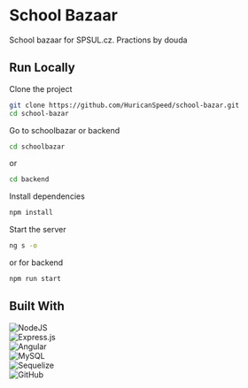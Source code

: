 
# School Bazaar

School bazaar for SPSUL.cz. Practions by douda

## Run Locally

Clone the project

```bash
git clone https://github.com/HuricanSpeed/school-bazar.git
cd school-bazar
```
Go to schoolbazar or backend

```bash
cd schoolbazar
```
or
```bash
cd backend
```

Install dependencies

```bash
npm install
```

Start the server
```bash
ng s -o
```

or for backend
```bash
npm run start
```


## Built With

 ![NodeJS](https://img.shields.io/badge/node.js-6DA55F?style=for-the-badge&logo=node.js&logoColor=white)\
 ![Express.js](https://img.shields.io/badge/express.js-%23404d59.svg?style=for-the-badge&logo=express&logoColor=%2361DAFB)\
 ![Angular](https://img.shields.io/badge/Angular-DD0031?style=for-the-badge&logo=angular&logoColor=white)\
 ![MySQL](https://img.shields.io/badge/mysql-%2300f.svg?style=for-the-badge&logo=mysql&logoColor=white)\
 ![Sequelize](https://img.shields.io/badge/Sequelize-52B0E7?style=for-the-badge&logo=Sequelize&logoColor=white)\
 ![GitHub](https://img.shields.io/badge/github-%23121011.svg?style=for-the-badge&logo=github&logoColor=white)

